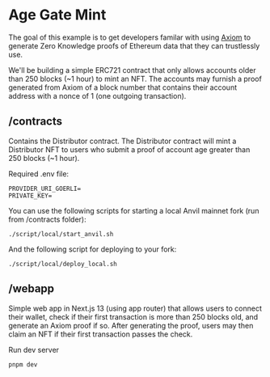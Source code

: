 # Age Gate Mint

The goal of this example is to get developers familar with using [Axiom](https://www.axiom.xyz) to generate Zero Knowledge proofs of Ethereum data that they can trustlessly use.

We'll be building a simple ERC721 contract that only allows accounts older than 250 blocks (~1 hour) to mint an NFT. The accounts may furnish a proof generated from Axiom of a block number that contains their account address with a nonce of 1 (one outgoing transaction).

## /contracts

Contains the Distributor contract. The Distributor contract will mint a Distributor NFT to users who submit a proof of account age greater than 250 blocks (~1 hour).

Required .env file:
```
PROVIDER_URI_GOERLI=
PRIVATE_KEY=
```

You can use the following scripts for starting a local Anvil mainnet fork (run from /contracts folder):

```
./script/local/start_anvil.sh
```

And the following script for deploying to your fork:

```
./script/local/deploy_local.sh
```

## /webapp

Simple web app in Next.js 13 (using app router) that allows users to connect their wallet, check if their first transaction is more than 250 blocks old, and generate an Axiom proof if so. After generating the proof, users may then claim an NFT if their first transaction passes the check.

Run dev server
```
pnpm dev
```
